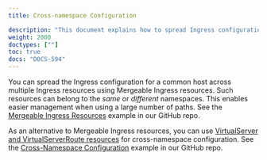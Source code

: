 ```yaml
---
title: Cross-namespace Configuration

description: "This document explains how to spread Ingress configuration across different namespaces."
weight: 2000
doctypes: [""]
toc: true
docs: "DOCS-594"
---
```



You can spread the Ingress configuration for a common host across multiple Ingress resources using Mergeable Ingress resources. Such resources can belong to the *same* or *different* namespaces. This enables easier management when using a large number of paths. See the [Mergeable Ingress Resources](https://github.com/nginxinc/kubernetes-ingress/tree/v3.5.0/examples/ingress-resources/mergeable-ingress-types) example in our GitHub repo.

As an alternative to Mergeable Ingress resources, you can use [VirtualServer and VirtualServerRoute resources](/nginx-ingress-controller/configuration/virtualserver-and-virtualserverroute-resources/) for cross-namespace configuration. See the [Cross-Namespace Configuration](https://github.com/nginxinc/kubernetes-ingress/tree/v3.5.0/examples/custom-resources/cross-namespace-configuration) example in our GitHub repo.

